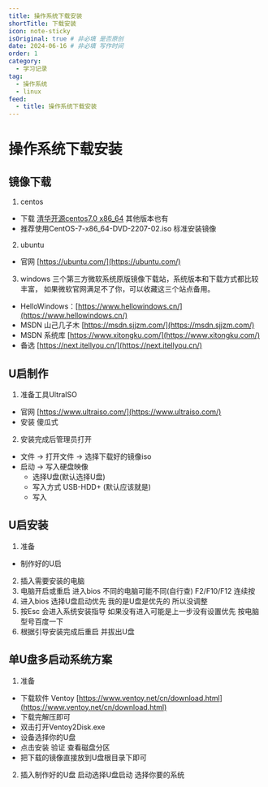 ```yaml
---
title: 操作系统下载安装
shortTitle: 下载安装
icon: note-sticky
isOriginal: true # 非必填 是否原创
date: 2024-06-16 # 非必填 写作时间
order: 1
category:
  - 学习记录
tag:
  - 操作系统
  - linux
feed: 
  - title: 操作系统下载安装
---
```


# 操作系统下载安装

## 镜像下载  
1. centos
  - 下载 [清华开源centos7.0 x86_64](https://mirrors.tuna.tsinghua.edu.cn/centos/7/isos/x86_64/) 其他版本也有
  - 推荐使用CentOS-7-x86_64-DVD-2207-02.iso 标准安装镜像
2. ubuntu
  - 官网 [https://ubuntu.com/](https://ubuntu.com/)
3. windows
  三个第三方微软系统原版镜像下载站，系统版本和下载方式都比较丰富，
  如果微软官网满足不了你，可以收藏这三个站点备用。
  - HelloWindows：[https://www.hellowindows.cn/](https://www.hellowindows.cn/)
  - MSDN 山己几子木 [https://msdn.sjjzm.com/](https://msdn.sjjzm.com/)
  - MSDN 系统库 [https://www.xitongku.com/](https://www.xitongku.com/)
  - 备选 [https://next.itellyou.cn/](https://next.itellyou.cn/)

## U启制作  
1. 准备工具UltraISO
  - 官网 [https://www.ultraiso.com/](https://www.ultraiso.com/)
  - 安装 傻瓜式
2. 安装完成后管理员打开
  - 文件 -> 打开文件 -> 选择下载好的镜像iso
  - 启动 -> 写入硬盘映像
    - 选择U盘(默认选择U盘)
    - 写入方式 USB-HDD+ (默认应该就是)
    - 写入

## U启安装  
1. 准备
  - 制作好的U启
2. 插入需要安装的电脑
3. 电脑开启或重启 进入bios 不同的电脑可能不同(自行查) F2/F10/F12 连续按
4. 进入bios 选择U盘启动优先 我的是U盘是优先的 所以没调整 
5. 按Esc 会进入系统安装指导 如果没有进入可能是上一步没有设置优先 按电脑型号百度一下
6. 根据引导安装完成后重启 并拔出U盘

## 单U盘多启动系统方案
1. 准备
  - 下载软件 Ventoy [https://www.ventoy.net/cn/download.html](https://www.ventoy.net/cn/download.html)
  - 下载完解压即可
  - 双击打开Ventoy2Disk.exe
  - 设备选择你的U盘
  - 点击安装 验证 查看磁盘分区 
  - 把下载的镜像直接放到U盘根目录下即可
2. 插入制作好的U盘 启动选择U盘启动 选择你要的系统